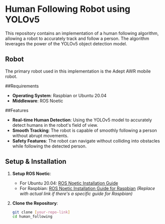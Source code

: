 # Human Following Robot using YOLOv5

This repository contains an implementation of a human following algorithm, allowing a robot to accurately track and follow a person. The algorithm leverages the power of the YOLOv5 object detection model.

## Robot

The primary robot used in this implementation is the Adept AWR mobile robot.

##Requirements

- **Operating System**: Raspbian or Ubuntu 20.04
- **Middleware**: ROS Noetic

##Features

- **Real-time Human Detection**: Using the YOLOv5 model to accurately detect humans in the robot's field of view.
- **Smooth Tracking**: The robot is capable of smoothly following a person without abrupt movements.
- **Safety Features**: The robot can navigate without colliding into obstacles while following the detected person.

## Setup & Installation

1. **Setup ROS Noetic**:
    - For Ubuntu 20.04: [ROS Noetic Installation Guide](http://wiki.ros.org/noetic/Installation/Ubuntu)
    - For Raspbian: [ROS Noetic Installation Guide for Raspbian](URL_TO_GUIDE) *(Replace with actual link if there's a specific guide for Raspbian)*

2. **Clone the Repository**:
    ```bash
    git clone [your-repo-link]
    cd human_following
